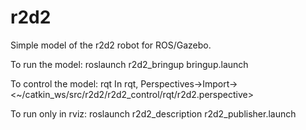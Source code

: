 # r2d2

Simple model of the r2d2 robot for ROS/Gazebo.

To run the model:
 roslaunch r2d2_bringup bringup.launch

To control the model:
 rqt
In rqt, Perspectives->Import-><~/catkin_ws/src/r2d2/r2d2_control/rqt/r2d2.perspective>

To run only in rviz:
 roslaunch r2d2_description r2d2_publisher.launch
